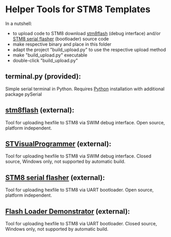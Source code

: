 Helper Tools for STM8 Templates
=================================

In a nutshell: 
  - to upload code to STM8 download [stm8flash](https://github.com/vdudouyt/stm8flash) (debug interface) and/or [STM8 serial flasher](https://github.com/gicking/STM8_serial_flasher) (bootloader) source code
  - make respective binary and place in this folder
  - adapt the project "build_upload.py" to use the respective upload method 
  - make "build_upload.py" executable
  - double-click "build_upload.py"


terminal.py (provided):
----------------------------------
  Simple serial terminal in Python. Requires [Python](https://www.python.org/) installation with additional package pySerial 


[stm8flash](https://github.com/vdudouyt/stm8flash) (external):
----------------------------------
  Tool for uploading hexfile to STM8 via SWIM debug interface. Open source, platform independent.


[STVisualProgrammer](http://www.st.com) (external):
----------------------------------
  Tool for uploading hexfile to STM8 via SWIM debug interface. Closed source, Windows only, not supported by automatic build.


[STM8 serial flasher](https://github.com/gicking/STM8_serial_flasher) (external):
----------------------------------
  Tool for uploading hexfile to STM8 via UART bootloader. Open source, platform independent.


[Flash Loader Demonstrator](http://www.st.com) (external):
-------------------------------------
  Tool for uploading hexfile to STM8 via UART bootloader. Closed source, Windows only, not supported by automatic build.
